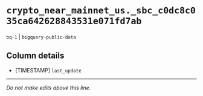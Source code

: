 # `crypto_near_mainnet_us._sbc_c0dc8c035ca642628843531e071fd7ab`
`bq-1` | `bigquery-public-data`

## Column details
* [TIMESTAMP] `last_update`

-------------------------------------------------------------------------------
*Do not make edits above this line.*
